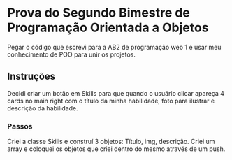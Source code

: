 # Prova do Segundo Bimestre de Programação Orientada a Objetos
Pegar o código que escrevi para a AB2 de programação web 1 e usar meu conhecimento de POO para unir os projetos.
## Instruções 
Decidi criar um botão em Skills para que quando o usuário clicar apareça 4 cards no main right com o título da minha habilidade, foto para ilustrar e descrição da habilidade. 
### Passos
Criei a classe Skills e construí 3 objetos: Título, img, descrição.
Criei um array e coloquei os objetos que criei dentro do mesmo através de um push.
